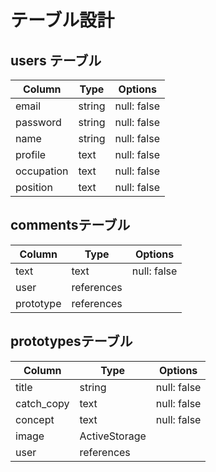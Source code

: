 # テーブル設計

## users テーブル
| Column    | Type   | Options     |
| --------  | ------ | ----------- |
| email     | string | null: false |
| password  | string | null: false |
| name      | string | null: false |
| profile   | text   | null: false |
| occupation| text   | null: false |
| position  | text   | null: false |

## commentsテーブル
| Column    | Type   | Options     |
| --------  | ------ | ----------- |
| text      | text   | null: false |
| user      | references |         |
| prototype | references |         |

## prototypesテーブル
| Column    | Type   | Options     |
| --------  | ------ | ----------- |
| title     | string | null: false |
| catch_copy| text   | null: false |
| concept   | text   | null: false |
| image     | ActiveStorage   |    |
| user      | references|          |
